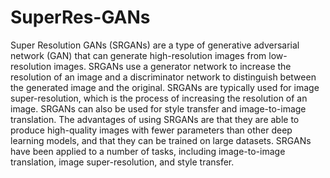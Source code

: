 # SuperRes-GANs

Super Resolution GANs (SRGANs) are a type of generative adversarial network (GAN) that can generate high-resolution images from low-resolution images. SRGANs use a generator network to increase the resolution of an image and a discriminator network to distinguish between the generated image and the original. SRGANs are typically used for image super-resolution, which is the process of increasing the resolution of an image. SRGANs can also be used for style transfer and image-to-image translation. The advantages of using SRGANs are that they are able to produce high-quality images with fewer parameters than other deep learning models, and that they can be trained on large datasets. SRGANs have been applied to a number of tasks, including image-to-image translation, image super-resolution, and style transfer.
